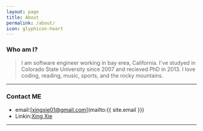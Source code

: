```yaml
---
layout: page
title: About
permalink: /about/
icon: glyphicon-heart
---
```


### Who am I?

> I am software engineer working in bay erea, California. I've studyed in Colorado State University since 2007 and recieved PhD in 2013. I love coding, reading, music, sports, and the rocky mountains.    

---

### Contact ME

* email:[xingxie01@gmail.com](mailto:{{ site.email }})
* Linkin:[Xing Xie](https://www.linkedin.com/pub/xing-xie/30/320/1a3)

---
